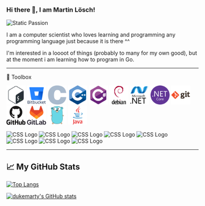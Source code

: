 ### Hi there 👋, I am Martin Lösch!

![Static Passion](https://img.shields.io/badge/Passion-Coding-brightgreen)

I am a computer scientist who loves learning and programming any programming language just because it is there ^^

I'm interested in a loooot of things (probably to many for my own good), but at the moment i am learning how to program in Go.

---

🧰 Toolbox


<img src="https://raw.githubusercontent.com/devicons/devicon/master/icons/bash/bash-original.svg" alt="Bash Logo" width="50" height="50"/> <img src="https://raw.githubusercontent.com/devicons/devicon/master/icons/bitbucket/bitbucket-original-wordmark.svg" alt="Bitbucket Logo" width="50" height="50"/> <img src="https://raw.githubusercontent.com/devicons/devicon/master/icons/c/c-original.svg" alt="C Logo" width="50" height="50"/> <img src="https://raw.githubusercontent.com/devicons/devicon/master/icons/cplusplus/cplusplus-original.svg" alt="C++ Logo" width="50" height="50"/> <img src="https://raw.githubusercontent.com/devicons/devicon/master/icons/csharp/csharp-original.svg" alt="C# Logo" width="50" height="50"/> <img src="https://raw.githubusercontent.com/devicons/devicon/master/icons/debian/debian-original-wordmark.svg" alt="Debian Logo" width="50" height="50"/> <img src="https://raw.githubusercontent.com/devicons/devicon/master/icons/dot-net/dot-net-original-wordmark.svg" alt=".NET Logo" width="50" height="50"/> <img src="https://raw.githubusercontent.com/devicons/devicon/master/icons/dotnetcore/dotnetcore-original.svg" alt="Dotnet Core Logo" width="50" height="50"/> <img src="https://raw.githubusercontent.com/devicons/devicon/master/icons/git/git-original-wordmark.svg" alt="git Logo" width="50" height="50"/> <img src="https://raw.githubusercontent.com/devicons/devicon/master/icons/github/github-original-wordmark.svg" alt="github Logo" width="50" height="50"/> <img src="https://raw.githubusercontent.com/devicons/devicon/master/icons/gitlab/gitlab-original-wordmark.svg" alt="GitLab Logo" width="50" height="50"/> <img src="https://raw.githubusercontent.com/devicons/devicon/master/icons/go/go-original.svg" alt="Go Logo" width="50" height="50"/> <img src="https://raw.githubusercontent.com/devicons/devicon/master/icons/java/java-original-wordmark.svg" alt="Java Logo" width="50" height="50"/>

<img src="https://cdn.worldvectorlogo.com/logos/css3.svg" alt="CSS Logo" width="50" height="50"/>
<img src="https://cdn.worldvectorlogo.com/logos/css3.svg" alt="CSS Logo" width="50" height="50"/>
<img src="https://cdn.worldvectorlogo.com/logos/css3.svg" alt="CSS Logo" width="50" height="50"/>
<img src="https://cdn.worldvectorlogo.com/logos/css3.svg" alt="CSS Logo" width="50" height="50"/>
<img src="https://cdn.worldvectorlogo.com/logos/css3.svg" alt="CSS Logo" width="50" height="50"/>
<img src="https://cdn.worldvectorlogo.com/logos/css3.svg" alt="CSS Logo" width="50" height="50"/>
<img src="https://cdn.worldvectorlogo.com/logos/css3.svg" alt="CSS Logo" width="50" height="50"/>
<img src="https://cdn.worldvectorlogo.com/logos/css3.svg" alt="CSS Logo" width="50" height="50"/>



---

## &#x1f4c8; My GitHub Stats

[![Top Langs](https://github-readme-stats.vercel.app/api/top-langs/?username=dukemarty&theme=dark)](https://github.com/anuraghazra/github-readme-stats)

[![dukemarty's GitHub stats](https://github-readme-stats.vercel.app/api?username=dukemarty&theme=dark)](https://github.com/anuraghazra/github-readme-stats)


<!--
# 🌱


-  Hi, I’m @dukemarty
- 👀 I’m interested in ...
- 🌱 I’m currently learning ...
- 💞️ I’m looking to collaborate on ...
- 📫 How to reach me ...

-->

<!---
dukemarty/dukemarty is a ✨ special ✨ repository because its `README.md` (this file) appears on your GitHub profile.
You can click the Preview link to take a look at your changes.
--->

